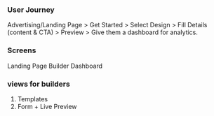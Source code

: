 ### User Journey

Advertising/Landing Page > Get Started > Select Design > Fill Details (content & CTA) > Preview > Give them a dashboard for analytics.

### Screens

Landing Page
Builder
Dashboard

### views for builders

1. Templates
2. Form + Live Preview 
